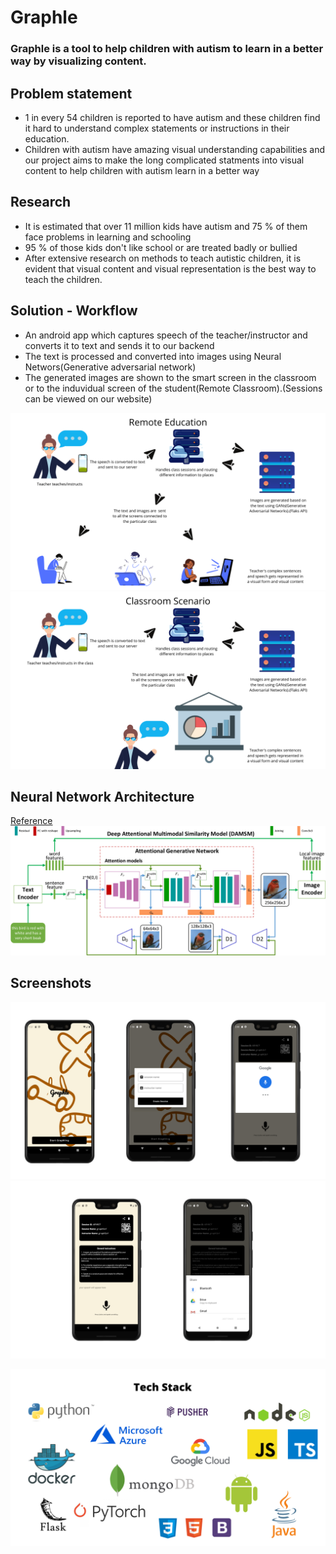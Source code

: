 # Graphle

### Graphle is a tool to help children with autism to learn in a better way by visualizing content.

## Problem statement
 - 1 in every 54 children is reported to have autism and these children find it hard to understand complex statements or instructions in their education.
 - Children with autism have amazing visual understanding capabilities and our project aims to make the long complicated statments into visual content to help children with autism learn in a better way

## Research 
 - It is estimated that over 11 million kids have autism and 75 % of them face problems in learning and schooling
 - 95 % of those kids don't like school or are treated badly or bullied
 - After extensive research on methods to teach autistic children, it is evident that visual content and visual representation is the best way to teach the children.

## Solution - Workflow

  - An android app which captures speech of the teacher/instructor and converts it to text and sends it to our backend
  - The text is processed and converted into images using Neural Networs(Generative adversarial network)
  - The generated images are shown to the smart screen in the classroom or to the induvidual screen of the student(Remote Classroom).(Sessions can be viewed on our website)

![Remote](assets/img/remote.png)<br/>
![Classroom](assets/img/classroom.png)

## Neural Network Architecture
[Reference](https://openaccess.thecvf.com/content_cvpr_2018/papers/Xu_AttnGAN_Fine-Grained_Text_CVPR_2018_paper.pdf)
![Architecture](assets/img/GAN.png)

## Screenshots
![Screenshot](assets/screens/1.png)
![Remote](assets/screens/2.png)


![Tech Stack](assets/img/techstack.png)
